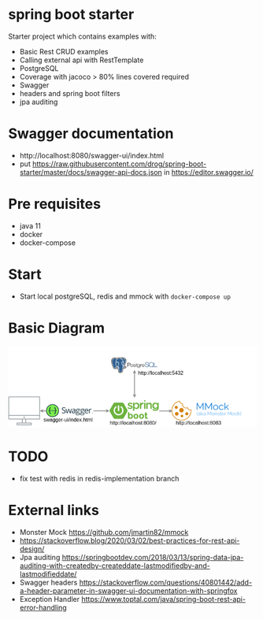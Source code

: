 # spring boot starter
Starter project which contains examples with:
* Basic Rest CRUD examples
* Calling external api with RestTemplate
* PostgreSQL
* Coverage with jacoco > 80% lines covered required
* Swagger
* headers and spring boot filters
* jpa auditing

# Swagger documentation
- http://localhost:8080/swagger-ui/index.html
- put https://raw.githubusercontent.com/drog/spring-boot-starter/master/docs/swagger-api-docs.json in https://editor.swagger.io/

# Pre requisites
- java 11
- docker
- docker-compose

# Start
- Start local postgreSQL, redis and mmock with `docker-compose up`

# Basic Diagram
![Basic Diagram](./docs/basic_diagram.png)

# TODO
- fix test with redis in redis-implementation branch

# External links
- Monster Mock https://github.com/jmartin82/mmock
- https://stackoverflow.blog/2020/03/02/best-practices-for-rest-api-design/
- Jpa auditing https://springbootdev.com/2018/03/13/spring-data-jpa-auditing-with-createdby-createddate-lastmodifiedby-and-lastmodifieddate/
- Swagger headers https://stackoverflow.com/questions/40801442/add-a-header-parameter-in-swagger-ui-documentation-with-springfox
- Exception Handler https://www.toptal.com/java/spring-boot-rest-api-error-handling